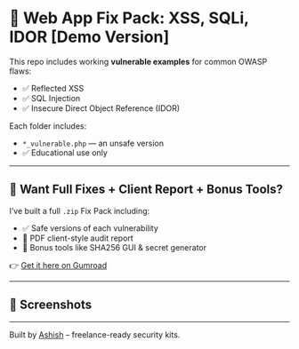 # 🔐 Web App Fix Pack: XSS, SQLi, IDOR [Demo Version]

This repo includes working **vulnerable examples** for common OWASP flaws:
- ✅ Reflected XSS
- ✅ SQL Injection
- ✅ Insecure Direct Object Reference (IDOR)

Each folder includes:
- `*_vulnerable.php` — an unsafe version
- ✅ Educational use only

---

## 🎁 Want Full Fixes + Client Report + Bonus Tools?

I’ve built a full `.zip` Fix Pack including:
- ✅ Safe versions of each vulnerability
- 📄 PDF client-style audit report
- 🔐 Bonus tools like SHA256 GUI & secret generator

👉 [Get it here on Gumroad](https://9972755030944.gumroad.com/l/qnrjep)

---

## 📎 Screenshots

---

Built by [Ashish](https://github.com/Zerokeylabs) – freelance-ready security kits.
